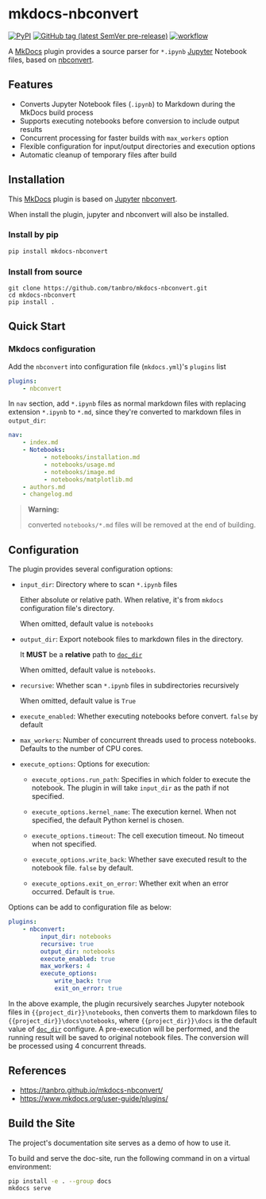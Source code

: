 # mkdocs-nbconvert

[![PyPI](https://img.shields.io/pypi/v/mkdocs-nbconvert.svg)](https://pypi.org/project/mkdocs-nbconvert/)
[![GitHub tag (latest SemVer pre-release)](https://img.shields.io/github/v/tag/tanbro/mkdocs-nbconvert)](https://github.com/tanbro/mkdocs-nbconvert)
[![workflow](https://github.com/tanbro/mkdocs-nbconvert/actions/workflows/workflow.yml/badge.svg)](https://github.com/tanbro/mkdocs-nbconvert/actions/workflows/workflow.yml)

A [MkDocs][] plugin provides a source parser for `*.ipynb` [Jupyter][] Notebook files, based on [nbconvert][].

## Features

- Converts Jupyter Notebook files (`.ipynb`) to Markdown during the MkDocs build process
- Supports executing notebooks before conversion to include output results
- Concurrent processing for faster builds with `max_workers` option
- Flexible configuration for input/output directories and execution options
- Automatic cleanup of temporary files after build

## Installation

This [MkDocs](http://www.mkdocs.org/) plugin is based on [Jupyter](https://jupyter.org/) [nbconvert](https://nbconvert.readthedocs.io/).

When install the plugin, jupyter and nbconvert will also be installed.

### Install by pip

```sh
pip install mkdocs-nbconvert
```

### Install from source

```
git clone https://github.com/tanbro/mkdocs-nbconvert.git
cd mkdocs-nbconvert
pip install .
```

## Quick Start

### Mkdocs configuration

Add the `nbconvert` into configuration file (`mkdocs.yml`)'s `plugins` list

```yaml
plugins:
    - nbconvert
```

In `nav` section, add `*.ipynb` files as normal markdown files with replacing extension `*.ipynb` to `*.md`, since they're converted to markdown files in `output_dir`:

```yaml
nav:
    - index.md
    - Notebooks:
          - notebooks/installation.md
          - notebooks/usage.md
          - notebooks/image.md
          - notebooks/matplotlib.md
    - authors.md
    - changelog.md
```

> **Warning:**
>
> converted `notebooks/*.md` files will be removed at the end of building.

## Configuration

The plugin provides several configuration options:

- `input_dir`: Directory where to scan `*.ipynb` files

    Either absolute or relative path.
    When relative, it's from `mkdocs` configuration file's directory.

    When omitted, default value is `notebooks`

- `output_dir`: Export notebook files to markdown files in the directory.

    It **MUST** be a **relative** path to [`doc_dir`](https://www.mkdocs.org/user-guide/configuration/#docs_dir)

    When omitted, default value is `notebooks`.

- `recursive`: Whether scan `*.ipynb` files in subdirectories recursively

    When omitted, default value is `True`

- `execute_enabled`: Whether executing notebooks before convert. `false` by default

- `max_workers`: Number of concurrent threads used to process notebooks. Defaults to the number of CPU cores.

- `execute_options`: Options for execution:

    - `execute_options.run_path`: Specifies in which folder to execute the notebook. The plugin in will take `input_dir` as the path if not specified.

    - `execute_options.kernel_name`: The execution kernel. When not specified, the default Python kernel is chosen.

    - `execute_options.timeout`: The cell execution timeout. No timeout when not specified.

    - `execute_options.write_back`: Whether save executed result to the notebook file. `false` by default.

    - `execute_options.exit_on_error`: Whether exit when an error occurred. Default is `true`.

Options can be add to configuration file as below:

```yaml
plugins:
    - nbconvert:
         input_dir: notebooks
         recursive: true
         output_dir: notebooks
         execute_enabled: true
         max_workers: 4
         execute_options:
             write_back: true
             exit_on_error: true
```

In the above example, the plugin recursively searches Jupyter notebook files in `{{project_dir}}\notebooks`, then converts them to markdown files to `{{project_dir}}\docs\notebooks`, where `{{project_dir}}\docs` is the default value of [`doc_dir`](https://www.mkdocs.org/user-guide/configuration/#docs_dir) configure. A pre-execution will be performed, and the running result will be saved to original notebook files. The conversion will be processed using 4 concurrent threads.

## References

- <https://tanbro.github.io/mkdocs-nbconvert/>
- <https://www.mkdocs.org/user-guide/plugins/>

## Build the Site

The project's documentation site serves as a demo of how to use it.

To build and serve the doc-site, run the following command in on a virtual environment:

```bash
pip install -e . --group docs
mkdocs serve
```

[MkDocs]: http://www.mkdocs.org/
[Jupyter]: https://jupyter.org/
[nbconvert]: https://pypi.org/project/nbconvert/
